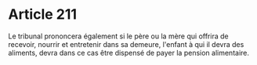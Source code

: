 # Article 211

Le tribunal prononcera également si le père ou la mère qui offrira de recevoir, nourrir et entretenir dans sa demeure, l'enfant à qui il devra des aliments, devra dans ce cas être dispensé de payer la pension alimentaire.
